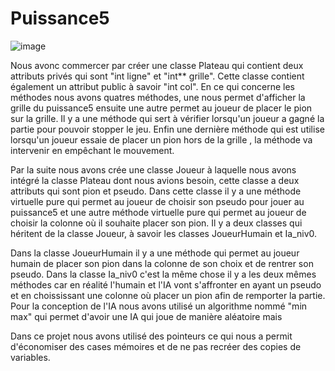 # Puissance5
 ![image](https://github.com/n-sld-44/Puissance5/assets/148266212/2058ac83-24b5-48a1-94a1-07c4acda38dc)

Nous avonc commercer par créer une classe Plateau qui contient deux attributs privés qui sont "int ligne" et "int** grille". Cette classe contient également un attribut public à savoir "int col". En ce qui concerne les méthodes nous avons quatres méthodes, une nous permet d'afficher la grille du puissance5 ensuite une autre permet au joueur de placer le pion sur la grille. Il y a une méthode qui sert à vérifier lorsqu'un joueur a gagné la partie pour pouvoir stopper le jeu.
Enfin une dernière méthode qui est utilise lorsqu'un joueur essaie de placer un pion hors de la grille , la méthode va intervenir en empêchant le mouvement.

Par la suite nous avons crée une classe Joueur à laquelle nous avons intégré la classe Plateau dont nous avions besoin, cette classe a deux attributs qui sont pion et pseudo. Dans cette classe il y a une méthode virtuelle pure qui permet au joueur de choisir son pseudo pour jouer au puissance5 et une autre méthode virtuelle pure qui permet au joueur de choisir la colonne où il souhaite placer son pion.
Il y a deux classes qui héritent de la classe Joueur, à savoir les classes JoueurHumain et Ia_niv0.

Dans la classe JoueurHumain il y a une méthode qui permet au joueur humain de placer son pion dans la colonne de son choix et de rentrer son pseudo.
Dans la classe Ia_niv0 c'est la même chose il y a les deux mêmes méthodes car en réalité l'humain et l'IA vont s'affronter en ayant un pseudo et en choississant une colonne où placer un pion afin de remporter la partie.
Pour la conception de l'IA nous avons utilisé un algorithme nommé "min max" qui permet d'avoir une IA qui joue de manière aléatoire mais 

Dans ce projet nous avons utilisé des pointeurs ce qui nous a permit d'économiser des cases mémoires et de ne pas recréer des copies de variables.
